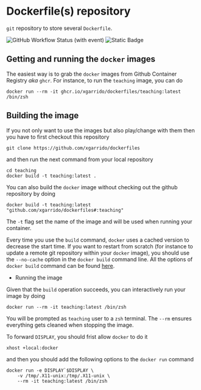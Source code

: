 # Dockerfile(s) repository

`git` repository to store several `Dockerfile`.

![GitHub Workflow Status (with event)](https://img.shields.io/github/actions/workflow/status/xgarrido/dockerfiles/docker.yml?link=https%3A%2F%2Fgithub.com%2Fxgarrido%2Fdockerfiles%2Factions%2Fworkflows%2Fdocker.yml)
![Static Badge](https://img.shields.io/badge/docker%20image-teaching-blue?link=https%3A%2F%2Fgithub.com%2Fxgarrido%2Fdockerfiles%2Fpkgs%2Fcontainer%2Fdockerfiles%252Fteaching)


## Getting and running the `docker` images

The easiest way is to grab the `docker` images from Github Container Registry *aka* `ghcr`. For instance,
to run the `teaching` image, you can do

```
docker run --rm -it ghcr.io/xgarrido/dockerfiles/teaching:latest /bin/zsh
```

## Building the image

If you not only want to use the images but also play/change with them then you have to first
checkout this repository
```
git clone https://github.com/xgarrido/dockerfiles
```
and then run the next command from your local repository
```
cd teaching
docker build -t teaching:latest .
```

You can also build the `docker` image without checking out the github repository by doing
```
docker build -t teaching:latest "github.com/xgarrido/dockerfiles#:teaching"
```

The `-t` flag set the name of the image and will be used when running your container.

Every time you use the `build` command, `docker` uses a cached version to decrease the start
time. If you want to restart from scratch (for instance to update a remote git repository within
your `docker` image), you should use the `--no-cache` option in the `docker build` command line. All
the options of `docker build` command can be found
[here](https://docs.docker.com/engine/reference/commandline/build).

* Running the image

Given that the `build` operation succeeds, you can interactively run your image by doing
```
docker run --rm -it teaching:latest /bin/zsh
```
You will be prompted as `teaching` user to a `zsh` terminal. The `--rm` ensures everything gets cleaned
when stopping the image.

To forward `DISPLAY`, you should frist allow `docker` to do it
```
xhost +local:docker
```
and then you should add the following options to the `docker run` command
```
docker run -e DISPLAY`$DISPLAY \
    -v /tmp/.X11-unix:/tmp/.X11-unix \
    --rm -it teaching:latest /bin/zsh
```
